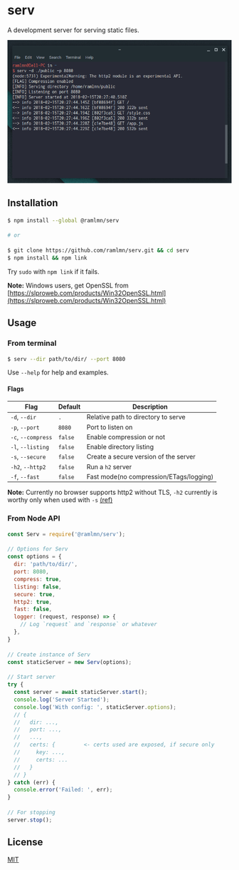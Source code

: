 # serv

A development server for serving static files.

![Terminal screenshot of serv](./snap/terminal.png)

## Installation

``` bash
$ npm install --global @ramlmn/serv

# or

$ git clone https://github.com/ramlmn/serv.git && cd serv
$ npm install && npm link
```
Try `sudo` with `npm link` if it fails.

**Note:** Windows users, get OpenSSL from
[https://slproweb.com/products/Win32OpenSSL.html](https://slproweb.com/products/Win32OpenSSL.html)

## Usage

### From terminal
``` bash
$ serv --dir path/to/dir/ --port 8080
```

Use `--help` for help and examples.
#### Flags

Flag                | Default   | Description
--------------------|-----------|-----------------------------------------------
 `-d`, `--dir`      | `.`       | Relative path to directory to serve
 `-p`, `--port`     | `8080`    | Port to listen on
 `-c`, `--compress` | `false`   | Enable compression or not
 `-l`, `--listing`  | `false`   | Enable directory listing
 `-s`, `--secure`   | `false`   | Create a secure version of the server
 `-h2`, `--http2`   | `false`   | Run a `h2` server
 `-f`, `--fast`     | `false`   | Fast mode(no compression/ETags/logging)

**Note:** Currently no browser supports http2 without TLS, `-h2` currently is
worthy only when used with `-s`
[(ref)](https://nodejs.org/api/http2.html#http2_server_side_example)

### From Node API

``` js
const Serv = require('@ramlmn/serv');

// Options for Serv
const options = {
  dir: 'path/to/dir/',
  port: 8080,
  compress: true,
  listing: false,
  secure: true,
  http2: true,
  fast: false,
  logger: (request, response) => {
    // Log `request` and `response` or whatever
  },
}

// Create instance of Serv
const staticServer = new Serv(options);

// Start server
try {
  const server = await staticServer.start();
  console.log('Server Started');
  console.log('With config: ', staticServer.options);
  // {
  //   dir: ...,
  //   port: ...,
  //   ...,
  //   certs: {         <- certs used are exposed, if secure only
  //     key: ...,
  //     certs: ...
  //   }
  // }
} catch (err) {
  console.error('Failed: ', err);
}

// For stopping
server.stop();
```

## License
[MIT](LICENSE)
